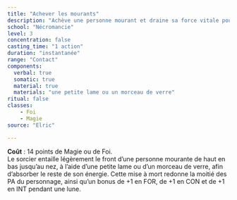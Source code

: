 ```yaml
---
title: "Achever les mourants"
description: "Achève une personne mourant et draine sa force vitale pour se soigner et augmenter ses caractéristiques pendant une lune"
school: "Nécromancie"
level: 3
concentration: false
casting_time: "1 action"
duration: "instantanée"
range: "Contact"
components:
  verbal: true
  somatic: true
  material: true
  materials: "une petite lame ou un morceau de verre"
ritual: false
classes:
    - Foi
    - Magie
source: "Elric"

---
```

**Coût** : 14 points de Magie ou de Foi.  
Le sorcier entaille légèrement le front d’une personne mourante de haut en bas jusqu’au nez, à l’aide d’une petite lame ou d’un morceau de verre, afin d’absorber le reste de son énergie. Cette mise à mort redonne la moitié des PA du personnage, ainsi qu’un bonus de +1 en FOR, de +1 en CON et de +1 en INT pendant une lune.   
